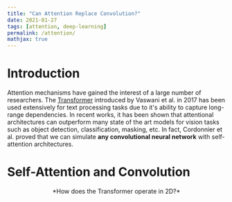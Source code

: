 ```yaml
---
title: "Can Attention Replace Convolution?"
date: 2021-01-27
tags: [attention, deep-learning]
permalink: /attention/
mathjax: true
---
```


# Introduction
Attention mechanisms have gained the interest of a large number of researchers. 
The [Transformer](https://arxiv.org/abs/1706.03762) introduced by Vaswani et al. in 2017 has been used extensively for text processing tasks due to it's ability to capture long-range dependencies. 
In recent works, it has been shown that attentional architectures can outperform many state of the art models for vision tasks such as object detection, classification, masking, etc. In fact, Cordonnier et al. proved that we can simulate **any convolutional neural network** with self-attention architectures. 

# Self-Attention and Convolution
<p align="center">
  *How does the Transformer operate in 2D?*
 </p>

